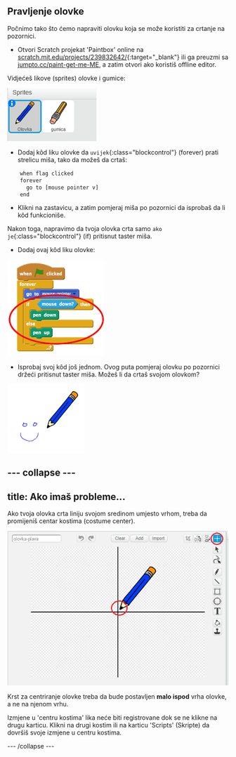 ## Pravljenje olovke

Počnimo tako što ćemo napraviti olovku koja se može koristiti za crtanje na pozornici.

+ Otvori Scratch projekat 'Paintbox' online na [scratch.mit.edu/projects/239832642/](https://scratch.mit.edu/projects/239832642/#editor){:target="_blank"} ili ga preuzmi sa [jumpto.cc/paint-get-me-ME](https://github.com/raspberrypilearning/paint-box-scratch2/raw/master/me-ME/resources/PaintBox.sb2), a zatim otvori ako koristiš offline editor.

Vidjećeš likove (sprites) olovke i gumice:

![screenshot](images/paint-starter.png)

+ Dodaj kôd liku olovke da `uvijek`{:class="blockcontrol"} (forever) prati strelicu miša, tako da možeš da crtaš:

```blocks
    when flag clicked
    forever
      go to [mouse pointer v]
    end
```

+ Klikni na zastavicu, a zatim pomjeraj miša po pozornici da isprobaš da li kôd funkcioniše.

Nakon toga, napravimo da tvoja olovka crta samo `ako je`{:class="blockcontrol"} (if) pritisnut taster miša.

+ Dodaj ovaj kôd liku olovke:

![screenshot](images/paint-pencil-draw-code.png)

+ Isprobaj svoj kôd još jednom. Ovog puta pomjeraj olovku po pozornici držeći pritisnut taster miša. Možeš li da crtaš svojom olovkom?

![screenshot](images/paint-draw.png)

--- collapse ---
---
title: Ako imaš probleme...
---
Ako tvoja olovka crta liniju svojom sredinom umjesto vrhom, treba da promijeniš centar kostima (costume center).

![Centar kostima](images/costume-center.png)

Krst za centriranje olovke treba da bude postavljen **malo ispod** vrha olovke, a ne na njenom vrhu.

Izmjene u 'centru kostima' lika neće biti registrovane dok se ne klikne na drugu karticu. Klikni na drugi kostim ili na karticu 'Scripts' (Skripte) da dovršiš svoje izmjene u centru kostima.

--- /collapse ---